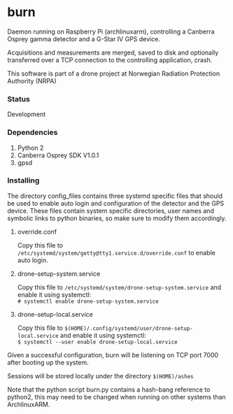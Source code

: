 # burn
Daemon running on Raspberry Pi (archlinuxarm), controlling a Canberra Osprey gamma detector and a G-Star IV GPS device.

Acquisitions and measurements are merged, saved to disk and optionally transferred over a TCP connection to the controlling application, crash.

This software is part of a drone project at Norwegian Radiation Protection Authority (NRPA)

### Status
   Development

### Dependencies
1. Python 2
2. Canberra Osprey SDK V1.0.1
3. gpsd

### Installing

The directory config_files contains three systemd specific files that should be used to enable auto login
and configuration of the detector and the GPS device. These files contain system specific directories,
user names and symbolic links to python binaries, so make sure to modify them accordingly.

1. override.conf

   Copy this file to ``/etc/systemd/system/getty@tty1.service.d/override.conf`` to enable auto login.

2. drone-setup-system.service

   Copy this file to ``/etc/systemd/system/drone-setup-system.service`` and enable it using systemctl:  
   `# systemctl enable drone-setup-system.service`

3. drone-setup-local.service

   Copy this file to ``$(HOME)/.config/systemd/user/drone-setup-local.service`` and enable it using systemctl:  
   `$ systemctl --user enable drone-setup-local.service`

Given a successful configuration, burn will be listening on TCP port 7000 after booting up
the system.

Sessions will be stored locally under the directory ``$(HOME)/ashes``

Note that the python script burn.py contains a hash-bang reference to python2, this may need to be changed when running on 
other systems than ArchlinuxARM.
